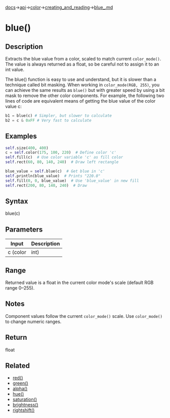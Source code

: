 [docs](/docs/)→[api](/docs/api)→[color](/docs/api/color/)→[creating_and_reading](/docs/api/color/creating_and_reading/)→[blue_.md](/docs/api/color/creating_and_reading/blue_.md)

# blue()

## Description

Extracts the blue value from a color, scaled to match current `color_mode()`. The value is always returned as a float, so be careful not to assign it to an int value.

The blue() function is easy to use and understand, but it is slower than a technique called bit masking. When working in `color_mode(RGB, 255)`, you can achieve the same results as `blue()` but with greater speed by using a bit mask to remove the other color components. For example, the following two lines of code are equivalent means of getting the blue value of the color value c:

```py
b1 = blue(c) # Simpler, but slower to calculate
b2 = c & 0xFF # Very fast to calculate 
```

## Examples

```py
self.size(400, 400)
c = self.color(175, 100, 220)  # Define color 'c'
self.fill(c)  # Use color variable 'c' as fill color
self.rect(60, 80, 140, 240)  # Draw left rectangle

blue_value = self.blue(c)  # Get blue in 'c'
self.println(blue_value)  # Prints "220.0"
self.fill(0, 0, blue_value)  # Use 'blue_value' in new fill
self.rect(200, 80, 140, 240)  # Draw
```

## Syntax

blue(c)

## Parameters

| Input | Description |
|-------|-------------|
| c (color | int) | a color value (returned by `color()` or an integer color value) |

## Range

Returned value is a float in the current color mode's scale (default RGB range 0–255).

## Notes

Component values follow the current `color_mode()` scale. Use `color_mode()` to change numeric ranges.

## Return

float

## Related

- [red()](/docs/api/color/creating_and_reading/red_.md)
- [green()](/docs/api/color/creating_and_reading/green_.md)
- [alpha()](/docs/api/color/creating_and_reading/alpha_.md)
- [hue()](/docs/api/color/creating_and_reading/hue_.md)
- [saturation()](/docs/api/color/creating_and_reading/saturation_.md)
- [brightness()](/docs/api/color/creating_and_reading/brightness_.md)
- [rightshift()](/docs/api/bitwise/rightshift_.md)